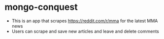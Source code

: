 # mongo-conquest
* This is an app that scrapes https://reddit.com/r/mma for the latest MMA news
* Users can scrape and save new articles and leave and delete comments
